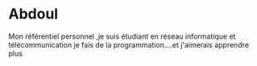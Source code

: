 # Abdoul
Mon référentiel personnel ,je suis étudiant en réseau informatique et télécommunication je fais de la programmation....et j'aimerais apprendre plus 
